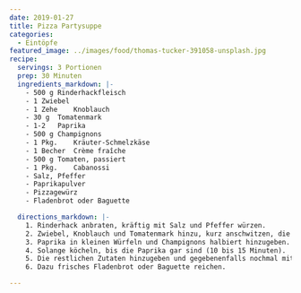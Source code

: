 ```yaml
---
date: 2019-01-27
title: Pizza Partysuppe
categories:
  - Eintöpfe
featured_image: ../images/food/thomas-tucker-391058-unsplash.jpg
recipe:
  servings: 3 Portionen
  prep: 30 Minuten
  ingredients_markdown: |-
    - 500 g Rinderhackfleisch
    - 1	Zwiebel
    - 1 Zehe	Knoblauch
    - 30 g	Tomatenmark
    - 1-2	Paprika
    - 500 g	Champignons
    - 1 Pkg.	Kräuter-Schmelzkäse
    - 1 Becher	Crème fraîche
    - 500 g	Tomaten, passiert
    - 1 Pkg.	Cabanossi
    - Salz, Pfeffer
    - Paprikapulver
    - Pizzagewürz
    - Fladenbrot oder Baguette

  directions_markdown: |-
    1. Rinderhack anbraten, kräftig mit Salz und Pfeffer würzen.
    2. Zwiebel, Knoblauch und Tomatenmark hinzu, kurz anschwitzen, die passierten Tomaten dazu.
    3. Paprika in kleinen Würfeln und Champignons halbiert hinzugeben.
    4. Solange köcheln, bis die Paprika gar sind (10 bis 15 Minuten).
    5. Die restlichen Zutaten hinzugeben und gegebenenfalls nochmal mit Salz und Pfeffer abschmecken.
    6. Dazu frisches Fladenbrot oder Baguette reichen.

---
```

